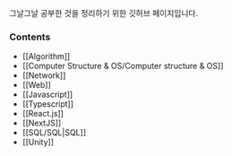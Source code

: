 
그날그날 공부한 것을 정리하기 위한 깃허브 페이지입니다.

### Contents
- [[Algorithm]]
- [[Computer Structure & OS/Computer structure & OS]]
- [[Network]]
- [[Web]]
- [[Javascript]]
- [[Typescript]]
- [[React.js]]
- [[NextJS]]
- [[SQL/SQL|SQL]]
- [[Unity]]
